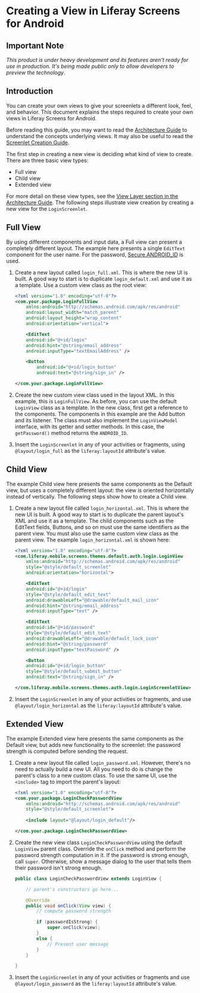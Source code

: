 # Creating a View in Liferay Screens for Android

## Important Note

*This product is under heavy development and its features aren't ready for use in production. It's being made public only to allow developers to preview the technology*.

## Introduction

You can create your own views to give your screenlets a different look, feel, and behavior. This document explains the steps required to create your own views in Liferay Screens for Android.

Before reading this guide, you may want to read the [Architecture Guide](architecture.md) to understand the concepts underlying views. It may also be useful to read the [Screenlet Creation Guide](screenlet_creation.md).

The first step in creating a new view is deciding what kind of view to create. There are three basic view types:

- Full view
- Child view
- Extended view

For more detail on these view types, see the [View Layer section in the Architecture Guide](architecture.md#view-layer). The following steps illustrate view creation by creating a new view for the `LoginScreenlet`.

## Full View

By using different components and input data, a Full view can present a completely different layout. The example here presents a single `EditText` component for the user name. For the password, [Secure.ANDROID_ID](http://developer.android.com/reference/android/provider/Settings.Secure.html#ANDROID_ID) is used. 

1. Create a new layout called `login_full.xml`. This is where the new UI is built. A good way to start is to duplicate `login_default.xml` and use it as a template. Use a custom view class as the root view:

	```xml
	<?xml version="1.0" encoding="utf-8"?>
	<com.your.package.LoginFullView
		xmlns:android="http://schemas.android.com/apk/res/android"
		android:layout_width="match_parent"
		android:layout_height="wrap_content"
		android:orientation="vertical">
	
	    <EditText
		android:id="@+id/login"
		android:hint="@string/email_address"
		android:inputType="textEmailAddress" />
	
		<Button
			android:id="@+id/login_button"
			android:text="@string/sign_in" />
	
	</com.your.package.LoginFullView>
	```
	
2. Create the new custom view class used in the layout XML. In this example, this is `LoginFullView`. As before, you can use the default `LoginView` class as a template. In the new class, first get a reference to the components. The components in this example are the Add button and its listener. The class must also implement the `LoginViewModel` interface, with its getter and setter methods. In this case, the `getPassword()` method returns the `ANDROID_ID`.

3. Insert the `LoginScreenlet` in any of your activities or fragments, using `@layout/login_full` as the `liferay:layoutId` attribute's value.

## Child View

The example Child view here presents the same components as the Default view, but uses a completely different layout: the view is oriented horizontally instead of vertically. The following steps show how to create a Child view.

1. Create a new layout file called `login_horizontal.xml`. This is where the new UI is built. A good way to start is to duplicate the parent layout's XML and use it as a template. The child components such as the EditText fields, Buttons, and so on must use the same identifiers as the parent view. You must also use the same custom view class as the parent view. The example `login_horizontal.xml` is shown here: 

	```xml 
	<?xml version="1.0" encoding="utf-8"?>
	<com.liferay.mobile.screens.themes.default.auth.login.LoginView
		xmlns:android="http://schemas.android.com/apk/res/android"
	    style="@style/default_screenlet"
		android:orientation="horizontal">
	
	    <EditText
		android:id="@+id/login"
		style="@style/default_edit_text"
		android:drawableLeft="@drawable/default_mail_icon"
		android:hint="@string/email_address"
		android:inputType="text" />
	
	    <EditText
		android:id="@+id/password"
		style="@style/default_edit_text"
		android:drawableLeft="@drawable/default_lock_icon"
		android:hint="@string/password"
		android:inputType="textPassword" />
	
	    <Button
		android:id="@+id/login_button"
		style="@style/default_submit_button"
		android:text="@string/sign_in" />
	
	</com.liferay.mobile.screens.themes.auth.login.LoginScreenletView>
	```

2. Insert the `LoginScreenlet` in any of your activities or fragments, and use `@layout/login_horizontal` as the `liferay:layoutId` attribute's value.

## Extended View

The example Extended view here presents the same components as the Default view, but adds new functionality to the screenlet: the password strength is computed before sending the request.

1. Create a new layout file called `login_password.xml`. However, there's no need to actually build a new UI. All you need to do is change the parent's class to a new custom class. To use the same UI, use the `<include>` tag to import the parent's layout:

	```xml 
	<?xml version="1.0" encoding="utf-8"?>
	<com.your.package.LoginCheckPasswordView
		xmlns:android="http://schemas.android.com/apk/res/android"
	    style="@style/default_screenlet">
	    
		<include layout="@layout/login_default"/>
	
	</com.your.package.LoginCheckPasswordView>
	```

2. Create the new view class `LoginCheckPasswordView` using the default `LoginView` parent class. Override the `onClick` method and perform the password strength computation in it. If the password is strong enough, call `super`. Otherwise, show a message dialog to the user that tells them their password isn't strong enough.

	```java
	public class LoginCheckPasswordView extends LoginView {
	
		// parent's constructors go here...
	
		@Override
		public void onClick(View view) {
			// compute password strength
	
			if (passwordIsStrong) {
				super.onClick(view);
			}
			else {
				// Present user message
			}
		}
	
	}
	```

3. Insert the `LoginScreenlet` in any of your activities or fragments and use `@layout/login_password` as the `liferay:layoutId` attribute's value.

<!-- 
## Packaging Your Views

Views are created typically as source code inside your app's project. However, if you want to distribute your views or reuse them from different projects, you need to package your views inside a project and add this project as your app's project dependency.

For that, just follow next steps:

TODO
-->
